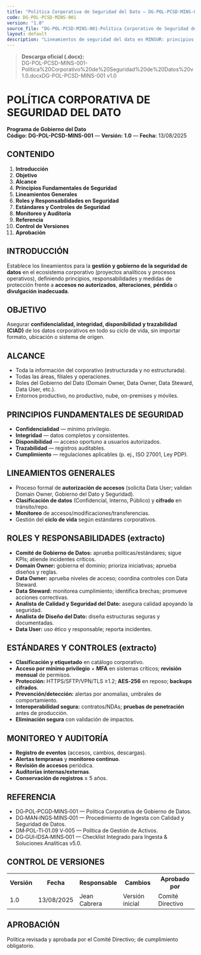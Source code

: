 ```yaml
---
title: "Política Corporativa de Seguridad del Dato — DG-POL-PCSD-MINS-001 v1.0"
code: DG-POL-PCSD-MINS-001
version: "1.0"
source_file: "DG-POL-PCSD-MINS-001-Política Corporativo de Seguridad de Datos v1.0.docx"
layout: default
description: "Lineamientos de seguridad del dato en MINSUR: principios, roles, controles, monitoreo y auditoría."
---
```


> **Descarga oficial (.docx):**  
> DG-POL-PCSD-MINS-001-Política%20Corporativo%20de%20Seguridad%20de%20Datos%20v1.0.docxDG-POL-PCSD-MINS-001 v1.0</a>

# POLÍTICA CORPORATIVA DE SEGURIDAD DEL DATO
**Programa de Gobierno del Dato**  
**Código:** **DG-POL-PCSD-MINS-001** — **Versión:** **1.0** — **Fecha:** 13/08/2025

## CONTENIDO
1. **Introducción**  
2. **Objetivo**  
3. **Alcance**  
4. **Principios Fundamentales de Seguridad**  
5. **Lineamientos Generales**  
6. **Roles y Responsabilidades en Seguridad**  
7. **Estándares y Controles de Seguridad**  
8. **Monitoreo y Auditoría**  
9. **Referencia**  
10. **Control de Versiones**  
11. **Aprobación**

## INTRODUCCIÓN
Establece los lineamientos para la **gestión y gobierno de la seguridad de datos** en el ecosistema corporativo (proyectos analíticos y procesos operativos), definiendo principios, responsabilidades y medidas de protección frente a **accesos no autorizados**, **alteraciones**, **pérdida** o **divulgación inadecuada**.

## OBJETIVO
Asegurar **confidencialidad, integridad, disponibilidad y trazabilidad (CIAD)** de los datos corporativos en todo su ciclo de vida, sin importar formato, ubicación o sistema de origen.

## ALCANCE
- Toda la información del corporativo (estructurada y no estructurada).  
- Todas las áreas, filiales y operaciones.  
- Roles del Gobierno del Dato (Domain Owner, Data Owner, Data Steward, Data User, etc.).  
- Entornos productivo, no productivo, nube, on-premises y móviles.

## PRINCIPIOS FUNDAMENTALES DE SEGURIDAD
- **Confidencialidad** — mínimo privilegio.  
- **Integridad** — datos completos y consistentes.  
- **Disponibilidad** — acceso oportuno a usuarios autorizados.  
- **Trazabilidad** — registros auditables.  
- **Cumplimiento** — regulaciones aplicables (p. ej., ISO 27001, Ley PDP).

## LINEAMIENTOS GENERALES
- Proceso formal de **autorización de accesos** (solicita Data User; validan Domain Owner, Gobierno del Dato y Seguridad).  
- **Clasificación de datos** (Confidencial, Interno, Público) y **cifrado** en tránsito/repo.  
- **Monitoreo** de accesos/modificaciones/transferencias.  
- Gestión del **ciclo de vida** según estándares corporativos.

## ROLES Y RESPONSABILIDADES (extracto)
- **Comité de Gobierno de Datos:** aprueba políticas/estándares; sigue KPIs; atiende incidentes críticos.  
- **Domain Owner:** gobierna el dominio; prioriza iniciativas; aprueba diseños y reglas.  
- **Data Owner:** aprueba niveles de acceso; coordina controles con Data Steward.  
- **Data Steward:** monitorea cumplimiento; identifica brechas; promueve acciones correctivas.  
- **Analista de Calidad y Seguridad del Dato:** asegura calidad apoyando la seguridad.  
- **Analista de Diseño del Dato:** diseña estructuras seguras y documentadas.  
- **Data User:** uso ético y responsable; reporta incidentes.

## ESTÁNDARES Y CONTROLES (extracto)
- **Clasificación y etiquetado** en catálogo corporativo.  
- **Acceso por mínimo privilegio** + **MFA** en sistemas críticos; **revisión mensual** de permisos.  
- **Protección:** HTTPS/SFTP/VPN/TLS ≥1.2; **AES‑256** en reposo; **backups cifrados**.  
- **Prevención/detección:** alertas por anomalías, umbrales de comportamiento.  
- **Interoperabilidad segura:** contratos/NDAs; **pruebas de penetración** antes de producción.  
- **Eliminación segura** con validación de impactos.

## MONITOREO Y AUDITORÍA
- **Registro de eventos** (accesos, cambios, descargas).  
- **Alertas tempranas** y **monitoreo continuo**.  
- **Revisión de accesos** periódica.  
- **Auditorías internas/externas**.  
- **Conservación de registros** ≥ 5 años.

## REFERENCIA
- DG‑POL‑PCGD‑MINS‑001 — Política Corporativa de Gobierno de Datos.  
- DG‑MAN‑INGS‑MINS‑001 — Procedimiento de Ingesta con Calidad y Seguridad de Datos.  
- DM‑POL‑TI‑01.09 V‑005 — Política de Gestión de Activos.  
- DG‑GUI‑IDSA‑MINS‑001 — Checklist Integrado para Ingesta & Soluciones Analíticas v5.0.

## CONTROL DE VERSIONES
<table>
<tr><th>Versión</th><th>Fecha</th><th>Responsable</th><th>Cambios</th><th>Aprobado por</th></tr>
<tr><td>1.0</td><td>13/08/2025</td><td>Jean Cabrera</td><td>Versión inicial</td><td>Comité Directivo</td></tr>
</table>

## APROBACIÓN
Política revisada y aprobada por el Comité Directivo; de cumplimiento obligatorio.
